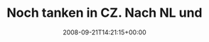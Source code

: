 ---
retweeted: false
source: <a href="http://twitter.com" rel="nofollow">Twitter Web Client</a>
entities:
  hashtags:
  - text: umtsroamingfetzt
    indices:
    - '63'
    - '80'
  symbols: []
  user_mentions: []
  urls: []
display_text_range:
- '0'
- '80'
favorite_count: '0'
id_str: '929337908'
truncated: false
retweet_count: '0'
id: '929337908'
created_at: Sun Sep 21 14:21:15 +0000 2008
favorited: false
full_text: 'Noch tanken in CZ. Nach NL und A das 3te Eu Land diesen Monat. #umtsroamingfetzt'
lang: de
tags:
- umtsroamingfetzt
- pesos:twitter
date: '2008-09-21T14:21:15+00:00'
src: https://twitter.com/bascht/status/929337908
original_url: https://twitter.com/bascht/status/929337908
type: twitter_tweet
text: 'Noch tanken in CZ. Nach NL und A das 3te Eu Land diesen Monat. #umtsroamingfetzt'
title: 'Noch tanken in CZ. Nach NL und '

---